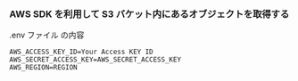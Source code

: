 ### AWS SDK を利用して S3 バケット内にあるオブジェクトを取得する

.env ファイル の内容

```
AWS_ACCESS_KEY_ID=Your Access KEY ID
AWS_SECRET_ACCESS_KEY=AWS_SECRET_ACCESS_KEY
AWS_REGION=REGION
```
